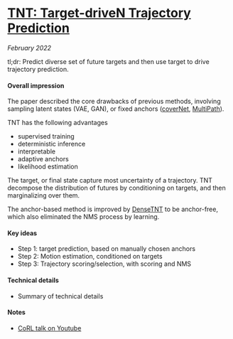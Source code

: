 # [TNT: Target-driveN Trajectory Prediction](https://arxiv.org/abs/2008.08294)

_February 2022_

tl;dr: Predict diverse set of future targets and then use target to drive trajectory prediction.

#### Overall impression
The paper described the core drawbacks of previous methods, involving sampling latent states (VAE, GAN), or fixed anchors ([coverNet](covernet.md), [MultiPath](multipath.md)). 

TNT has the following advantages

- supervised training
- deterministic inference
- interpretable
- adaptive anchors
- likelihood estimation

The target, or final state capture most uncertainty of a trajectory. TNT decompose the distribution of futures by conditioning on targets, and then marginalizing over them.

The anchor-based method is improved by [DenseTNT](densetnt.md) to be anchor-free, which also eliminated the NMS process by learning.

#### Key ideas
- Step 1: target prediction, based on manually chosen anchors
- Step 2: Motion estimation, conditioned on targets
- Step 3: Trajectory scoring/selection, with scoring and NMS

#### Technical details
- Summary of technical details

#### Notes
- [CoRL talk on Youtube](https://www.youtube.com/watch?v=iaaCbKncY-8)
